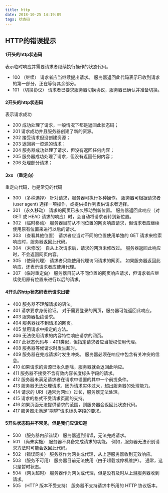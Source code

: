 ```yaml
---
title: http
date: 2018-10-25 14:19:09
tags: 状态码
---
```


## HTTP的错误提示

#### 1开头的http状态码

表示临时响应并需要请求者继续执行操作的状态代码。

- 100   （继续） 请求者应当继续提出请求。 服务器返回此代码表示已收到请求的第一部分，正在等待其余部分。 
- 101   （切换协议） 请求者已要求服务器切换协议，服务器已确认并准备切换。

#### 2开头的http状态码

表示请求成功

- 200     成功处理了请求，一般情况下都是返回此状态码； 
- 201     请求成功并且服务器创建了新的资源。 
- 202     接受请求但没创建资源； 
- 203     返回另一资源的请求； 
- 204     服务器成功处理了请求，但没有返回任何内容；
- 205     服务器成功处理了请求，但没有返回任何内容；
- 206     处理部分请求；

#### 3xx （重定向） 

重定向代码，也是常见的代码

- 300   （多种选择）  针对请求，服务器可执行多种操作。 服务器可根据请求者 (user agent) 选择一项操作，或提供操作列表供请求者选择。 
- 301   （永久移动）  请求的网页已永久移动到新位置。 服务器返回此响应（对 GET 或 HEAD 请求的响应）时，会自动将请求者转到新位置。 
- 302   （临时移动）  服务器目前从不同位置的网页响应请求，但请求者应继续使用原有位置来进行以后的请求。 
- 303   （查看其他位置） 请求者应当对不同的位置使用单独的 GET 请求来检索响应时，服务器返回此代码。 
- 304   （未修改） 自从上次请求后，请求的网页未修改过。 服务器返回此响应时，不会返回网页内容。 
- 305   （使用代理） 请求者只能使用代理访问请求的网页。 如果服务器返回此响应，还表示请求者应使用代理。 
- 307   （临时重定向）  服务器目前从不同位置的网页响应请求，但请求者应继续使用原有位置来进行以后的请求。

#### 4开头的http状态码表示请求出错

- 400    服务器不理解请求的语法。 
- 401   请求要求身份验证。 对于需要登录的网页，服务器可能返回此响应。 
- 403   服务器拒绝请求。 
- 404   服务器找不到请求的网页。 
- 405   禁用请求中指定的方法。 
- 406   无法使用请求的内容特性响应请求的网页。 
- 407   此状态代码与 - 401类似，但指定请求者应当授权使用代理。 
- 408   服务器等候请求时发生超时。 
- 409   服务器在完成请求时发生冲突。 服务器必须在响应中包含有关冲突的信息。 
- 410   如果请求的资源已永久删除，服务器就会返回此响应。 
- 411   服务器不接受不含有效内容长度标头字段的请求。 
- 412   服务器未满足请求者在请求中设置的其中一个前提条件。 
- 413   服务器无法处理请求，因为请求实体过大，超出服务器的处理能力。 
- 414   请求的 URI（通常为网址）过长，服务器无法处理。 
- 415   请求的格式不受请求页面的支持。 
- 416   如果页面无法提供请求的范围，则服务器会返回此状态代码。 
- 417   服务器未满足”期望”请求标头字段的要求。

#### 5开头状态码并不常见，但是我们应该知道

- 500   （服务器内部错误）  服务器遇到错误，无法完成请求。 
- 501   （尚未实施） 服务器不具备完成请求的功能。 例如，服务器无法识别请求方法时可能会返回此代码。 
- 502   （错误网关） 服务器作为网关或代理，从上游服务器收到无效响应。 
- 503   （服务不可用） 服务器目前无法使用（由于超载或停机维护）。 通常，这只是暂时状态。 
- 504   （网关超时）  服务器作为网关或代理，但是没有及时从上游服务器收到请求。 
- 505   （HTTP 版本不受支持） 服务器不支持请求中所用的 HTTP 协议版本。